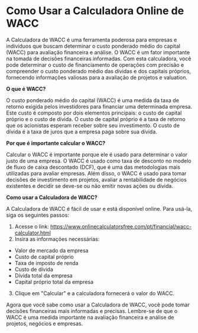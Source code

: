 Como Usar a Calculadora Online de WACC
======================================

A Calculadora de WACC é uma ferramenta poderosa para empresas e indivíduos que buscam determinar o custo ponderado médio do capital (WACC) para avaliação financeira e análise. O WACC é um fator importante na tomada de decisões financeiras informadas. Com esta calculadora, você pode determinar o custo de financiamento de operações com precisão e compreender o custo ponderado médio das dívidas e dos capitais próprios, fornecendo informações valiosas para a avaliação de projetos e valuation.

**O que é WACC?**

O custo ponderado médio do capital (WACC) é uma medida da taxa de retorno exigida pelos investidores para financiar uma determinada empresa. Este custo é composto por dois elementos principais: o custo de capital próprio e o custo de dívida. O custo de capital próprio é a taxa de retorno que os acionistas esperam receber sobre seu investimento. O custo de dívida é a taxa de juros que a empresa paga sobre sua dívida.

**Por que é importante calcular o WACC?**

Calcular o WACC é importante porque ele é usado para determinar o valor justo de uma empresa. O WACC é usado como taxa de desconto no modelo de fluxo de caixa descontado (DCF), que é uma das metodologias mais utilizadas para avaliar empresas. Além disso, o WACC é usado para tomar decisões de investimento em projetos, avaliar a rentabilidade de negócios existentes e decidir se deve-se ou não emitir novas ações ou dívida.

**Como usar a Calculadora de WACC?**

A Calculadora de WACC é fácil de usar e está disponível online. Para usá-la, siga os seguintes passos:

1. Acesse o link: <https://www.onlinecalculatorsfree.com/pt/financial/wacc-calculator.html>
2. Insira as informações necessárias:

- Valor de mercado da empresa
- Custo de capital próprio
- Taxa de imposto de renda
- Custo de dívida
- Dívida total da empresa
- Capital próprio total da empresa

3. Clique em "Calcular" e a calculadora fornecerá o valor do WACC.

Agora que você sabe como usar a Calculadora de WACC, você pode tomar decisões financeiras mais informadas e precisas. Lembre-se de que o WACC é uma medida importante na avaliação financeira e análise de projetos, negócios e empresas.
